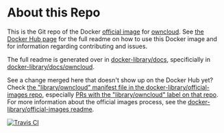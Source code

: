 # About this Repo

This is the Git repo of the Docker [official image](https://docs.docker.com/docker-hub/official_repos/) for [owncloud](https://registry.hub.docker.com/_/owncloud/). See [the Docker Hub page](https://registry.hub.docker.com/_/owncloud/) for the full readme on how to use this Docker image and for information regarding contributing and issues.

The full readme is generated over in [docker-library/docs](https://github.com/docker-library/docs), specificially in [docker-library/docs/owncloud](https://github.com/docker-library/docs/tree/master/owncloud).

See a change merged here that doesn't show up on the Docker Hub yet? Check [the "library/owncloud" manifest file in the docker-library/official-images repo](https://github.com/docker-library/official-images/blob/master/library/owncloud), especially [PRs with the "library/owncloud" label on that repo](https://github.com/docker-library/official-images/labels/library%2Fowncloud). For more information about the official images process, see the [docker-library/official-images readme](https://github.com/docker-library/official-images/blob/master/README.md).

[![Travis CI](https://img.shields.io/travis/docker-library/owncloud/master.svg)](https://travis-ci.org/docker-library/owncloud/branches)

<!-- THIS FILE IS GENERATED BY https://github.com/docker-library/docs/blob/master/generate-repo-stub-readme.sh -->

